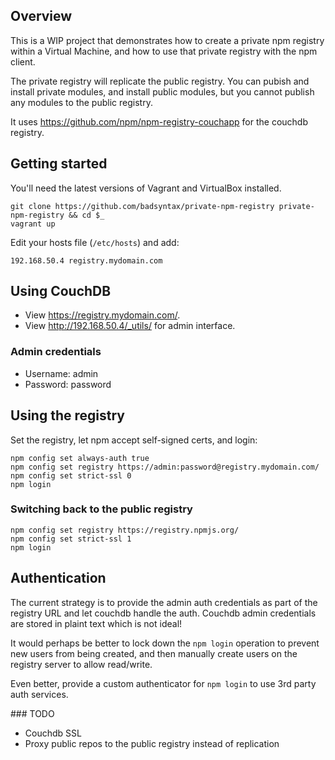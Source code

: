 ## Overview 

This is a WIP project that demonstrates how to create a private npm registry within 
a Virtual Machine, and how to use that private registry with the npm client.

The private registry will replicate the public registry. You can pubish
and install private modules, and install public modules, but you cannot
publish any modules to the public registry.

It uses https://github.com/npm/npm-registry-couchapp for the couchdb registry.

## Getting started

You'll need the latest versions of Vagrant and VirtualBox installed.

```
git clone https://github.com/badsyntax/private-npm-registry private-npm-registry && cd $_
vagrant up
```

Edit your hosts file (`/etc/hosts`) and add:

```
192.168.50.4 registry.mydomain.com
```

## Using CouchDB

* View https://registry.mydomain.com/.
* View http://192.168.50.4/_utils/ for admin interface.

### Admin credentials

* Username: admin
* Password: password

## Using the registry

Set the registry, let npm accept self-signed certs, and login:

```
npm config set always-auth true
npm config set registry https://admin:password@registry.mydomain.com/
npm config set strict-ssl 0
npm login
```

### Switching back to the public registry

```
npm config set registry https://registry.npmjs.org/
npm config set strict-ssl 1
npm login
```

## Authentication

The current strategy is to provide the admin auth credentials as part of the registry URL
and let couchdb handle the auth. Couchdb admin credentials are stored in plaint text which is not ideal! 

It would perhaps be better to lock down the `npm login` operation to prevent new users 
from being created, and then manually create users on the registry server to allow read/write.

Even better, provide a custom authenticator for `npm login` to use 3rd party auth services.

### TODO

* Couchdb SSL
* Proxy public repos to the public registry instead of replication

